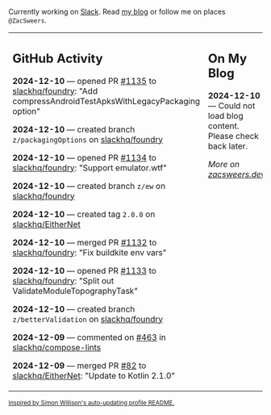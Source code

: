 Currently working on [Slack](https://slack.com/). Read [my blog](https://zacsweers.dev/) or follow me on places `@ZacSweers`.

<table><tr><td valign="top" width="60%">

## GitHub Activity
<!-- githubActivity starts -->
**2024-12-10** — opened PR [#1135](https://github.com/slackhq/foundry/pull/1135) to [slackhq/foundry](https://github.com/slackhq/foundry): "Add compressAndroidTestApksWithLegacyPackaging option"

**2024-12-10** — created branch `z/packagingOptions` on [slackhq/foundry](https://github.com/slackhq/foundry)

**2024-12-10** — opened PR [#1134](https://github.com/slackhq/foundry/pull/1134) to [slackhq/foundry](https://github.com/slackhq/foundry): "Support emulator.wtf"

**2024-12-10** — created branch `z/ew` on [slackhq/foundry](https://github.com/slackhq/foundry)

**2024-12-10** — created tag `2.0.0` on [slackhq/EitherNet](https://github.com/slackhq/EitherNet)

**2024-12-10** — merged PR [#1132](https://github.com/slackhq/foundry/pull/1132) to [slackhq/foundry](https://github.com/slackhq/foundry): "Fix buildkite env vars"

**2024-12-10** — opened PR [#1133](https://github.com/slackhq/foundry/pull/1133) to [slackhq/foundry](https://github.com/slackhq/foundry): "Split out ValidateModuleTopographyTask"

**2024-12-10** — created branch `z/betterValidation` on [slackhq/foundry](https://github.com/slackhq/foundry)

**2024-12-09** — commented on [#463](https://github.com/slackhq/compose-lints/issues/463#issuecomment-2529505751) in [slackhq/compose-lints](https://github.com/slackhq/compose-lints)

**2024-12-09** — merged PR [#82](https://github.com/slackhq/EitherNet/pull/82) to [slackhq/EitherNet](https://github.com/slackhq/EitherNet): "Update to Kotlin 2.1.0"
<!-- githubActivity ends -->
</td><td valign="top" width="40%">

## On My Blog
<!-- blog starts -->
**2024-12-10** — Could not load blog content. Please check back later.
<!-- blog ends -->
_More on [zacsweers.dev](https://zacsweers.dev/)_
</td></tr></table>

<sub><a href="https://simonwillison.net/2020/Jul/10/self-updating-profile-readme/">Inspired by Simon Willison's auto-updating profile README.</a></sub>